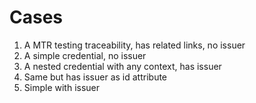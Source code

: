 # Cases
1. A MTR testing traceability, has related links, no issuer
1. A simple credential, no issuer
1. A nested credential with any context, has issuer
1. Same but has issuer as id attribute
1. Simple with issuer